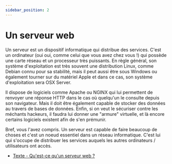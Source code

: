 ```yaml
---
sidebar_position: 2
---
```


# Un serveur web

Un serveur est un dispositif informatique qui distribue des services. C'est un ordinateur (oui oui, comme celui que vous avez chez vous !) qui possède une carte réseau et un processeur très puissants. En règle général, son système d'exploitation est très souvent une distribution Linux, comme Debian connu pour sa stabilité, mais il peut aussi être sous Windows ou également tourner sur du matériel Apple et dans ce cas, son système d'exploitation sera OSX Server.

Il dispose de logiciels comme Apache ou NGINX qui lui permettent de renvoyer une réponse HTTP dans le cas où quelqu'un le consulte depuis son navigateur. Mais il doit être également capable de stocker des données au travers de bases de données. Enfin, si on veut le sécuriser contre les méchants hackeurs, il faudra lui donner une "armure" virtuelle, et là encore certains logiciels existent afin de s'en prémunir.

Bref, vous l'avez compris. Un serveur est capable de faire beaucoup de choses et c'est un noeud essentiel dans un réseau informatique. C'est lui qui s'occupe de distribuer les services auquels les autres ordinateurs / utilisateurs ont accès.

* [Texte - Qu'est-ce qu'un serveur web ?](https://developer.mozilla.org/fr/docs/Learn/Common_questions/What_is_a_web_server)